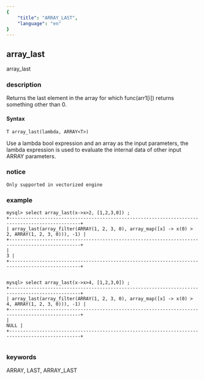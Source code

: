```yaml
---
{
    "title": "ARRAY_LAST",
    "language": "en"
}
---
```


<!-- 
Licensed to the Apache Software Foundation (ASF) under one
or more contributor license agreements.  See the NOTICE file
distributed with this work for additional information
regarding copyright ownership.  The ASF licenses this file
to you under the Apache License, Version 2.0 (the
"License"); you may not use this file except in compliance
with the License.  You may obtain a copy of the License at

  http://www.apache.org/licenses/LICENSE-2.0

Unless required by applicable law or agreed to in writing,
software distributed under the License is distributed on an
"AS IS" BASIS, WITHOUT WARRANTIES OR CONDITIONS OF ANY
KIND, either express or implied.  See the License for the
specific language governing permissions and limitations
under the License.
-->

## array_last

<version since="2.0">

array_last

</version>

### description
Returns the last element in the array for which func(arr1[i]) returns something other than 0.

#### Syntax

```
T array_last(lambda, ARRAY<T>)
```

Use a lambda bool expression and an array as the input parameters, the lambda expression is used to evaluate the internal data of other input ARRAY parameters.

### notice

`Only supported in vectorized engine`

### example

```
mysql> select array_last(x->x>2, [1,2,3,0]) ;
+------------------------------------------------------------------------------------------------+
| array_last(array_filter(ARRAY(1, 2, 3, 0), array_map([x] -> x(0) > 2, ARRAY(1, 2, 3, 0))), -1) |
+------------------------------------------------------------------------------------------------+
|                                                                                              3 |
+------------------------------------------------------------------------------------------------+


mysql> select array_last(x->x>4, [1,2,3,0]) ; 
+------------------------------------------------------------------------------------------------+
| array_last(array_filter(ARRAY(1, 2, 3, 0), array_map([x] -> x(0) > 4, ARRAY(1, 2, 3, 0))), -1) |
+------------------------------------------------------------------------------------------------+
|                                                                                           NULL |
+------------------------------------------------------------------------------------------------+


```

### keywords

ARRAY, LAST, ARRAY_LAST